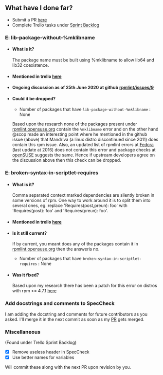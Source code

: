 
## What have I done far?
- Submit a PR [here](https://github.com/rpm-software-management/rpmlint/pull/436)
- Complete Trello tasks under [Sprint Backlog](https://trello.com/b/bGANgSB7/gsoc-2020-refactor-old-rpmlint-checks)

### E: lib-package-without-%mklibname

- #### What is it?
	The package name must be built using %mklibname to allow lib64 and lib32
coexistence.
- #### Mentioned in trello [here](https://trello.com/c/XDkUoV41/22-e-lib-package-without-mklibname) 

- #### Ongoing discussion as of 25th June 2020 at github [rpmlint/issues/9](https://github.com/rpm-software-management/rpmlint/issues/9)

- #### Could it be dropped?
	- Number of packages that have `lib-package-without-%mklibname` : None

	Based upon the research none of the packages present under [rpmlint.opensuse.org](https://rpmlint.opensuse.org/) contain the `%mklibname` error and on the other hand @scop made an interesting point where he mentioned in the github issue (above) that Mandriva (a linux distro discontinued since 2011) does contain this rpm issue. 
	Also, an updated list of rpmlint errors  at [Fedora](https://fedoraproject.org/wiki/Common_Rpmlint_issues#Links) (last update at 2016) does not contain this error and package checks at [openSUSE](https://en.opensuse.org/openSUSE:Packaging_checks) suggests the same.
Hence if upstream developers agree on the discussion above then this check can be dropped.


### E: broken-syntax-in-scriptlet-requires

- #### What is it?
	Comma separated context marked dependencies are silently broken in some
versions of rpm.  One way to work around it is to split them into several ones,
eg. replace 'Requires(post,preun): foo' with 'Requires(post): foo' and
'Requires(preun): foo'.
- #### Mentioned in trello [here](https://trello.com/c/O38Wfq7G/23-e-broken-syntax-in-scriptlet-requires)
- #### Is it still current?
	If by current, you meant does any of the packages contain it in [rpmlint.opensuse.org](https://rpmlint.opensuse.org/)  then the answeris no.
	- Number of packages that have `broken-syntax-in-scriptlet-requires` : None
	
- #### Was it fixed?
	Based upon my research there has been a patch for this error on distros with rpm >= 4.7.1 [here](https://bugzilla.redhat.com/show_bug.cgi?id=1053075)

### Add docstrings and comments to SpecCheck
I am adding the docstring and comments for future contributors as you asked. I'll merge it in the next commit as soon as my [PR](https://github.com/rpm-software-management/rpmlint/pull/436) gets merged.
### Miscellaneous
(Found under Trello Sprint Backlog)
- [x] Remove useless header in SpecCheck 
- [x]   Use better names for variables

Will commit these along with the next PR upon revision by you.
